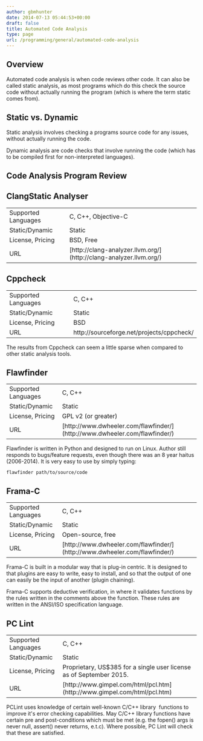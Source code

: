 ```yaml
---
author: gbmhunter
date: 2014-07-13 05:44:53+00:00
draft: false
title: Automated Code Analysis
type: page
url: /programming/general/automated-code-analysis
---
```


## Overview

Automated code analysis is when code reviews other code. It can also be called static analysis, as most programs which do this check the source code without actually running the program (which is where the term static comes from).

## Static vs. Dynamic

Static analysis involves checking a programs source code for any issues, without actually running the code.

Dynamic analysis are code checks that involve running the code (which has to be compiled first for non-interpreted languages).

## Code Analysis Program Review

## ClangStatic Analyser

<table ><tbody ><tr >
<td >Supported Languages
</td>
<td >C, C++, Objective-C
</td></tr><tr >
<td >Static/Dynamic
</td>
<td >Static
</td></tr><tr >
<td >License, Pricing
</td>
<td >BSD, Free
</td></tr><tr >
<td >URL
</td>
<td >[http://clang-analyzer.llvm.org/](http://clang-analyzer.llvm.org/)
</td></tr></tbody></table>

## Cppcheck

<table ><tbody ><tr >
<td >Supported Languages
</td>
<td >C, C++
</td></tr><tr >
<td >Static/Dynamic
</td>
<td >Static
</td></tr><tr >
<td >License, Pricing
</td>
<td >BSD
</td></tr><tr >
<td >URL
</td>
<td >http://sourceforge.net/projects/cppcheck/
</td></tr></tbody></table>

The results from Cppcheck can seem a little sparse when compared to other static analysis tools.

## Flawfinder

<table ><tbody ><tr >
<td >Supported Languages
</td>
<td >C, C++
</td></tr><tr >
<td >Static/Dynamic
</td>
<td >Static
</td></tr><tr >
<td >License, Pricing
</td>
<td >GPL v2 (or greater)
</td></tr><tr >
<td >URL
</td>
<td >[http://www.dwheeler.com/flawfinder/](http://www.dwheeler.com/flawfinder/)
</td></tr></tbody></table>

Flawfinder is written in Python and designed to run on Linux. Author still responds to bugs/feature requests, even though there was an 8 year haitus (2006-2014). It is very easy to use by simply typing:
    
    flawfinder path/to/source/code

## Frama-C

<table ><tbody ><tr >
<td >Supported Languages
</td>
<td >C, C++
</td></tr><tr >
<td >Static/Dynamic
</td>
<td >Static
</td></tr><tr >
<td >License, Pricing
</td>
<td >Open-source, free
</td></tr><tr >
<td >URL
</td>
<td >[http://www.dwheeler.com/flawfinder/](http://www.dwheeler.com/flawfinder/)
</td></tr></tbody></table>

Frama-C is built in a modular way that is plug-in centric. It is designed to that plugins are easy to write, easy to install, and so that the output of one can easily be the input of another (plugin chaining).

Frama-C supports deductive verification, in where it validates functions by the rules written in the comments above the function. These rules are written in the ANSI/ISO specification language.

## PC Lint

<table ><tbody ><tr >
<td >Supported Languages
</td>
<td >C, C++
</td></tr><tr >
<td >Static/Dynamic
</td>
<td >Static
</td></tr><tr >
<td >License, Pricing
</td>
<td >Proprietary, US$385 for a single user license as of September 2015.
</td></tr><tr >
<td >URL
</td>
<td >[http://www.gimpel.com/html/pcl.htm](http://www.gimpel.com/html/pcl.htm)
</td></tr></tbody></table>

PCLint uses knowledge of certain well-known C/C++ library  functions to improve it's error checking capabilities. May C/C++ library functions have certain pre and post-conditions which must be met (e.g. the fopen() args is never null, assert() never returns, e.t.c). Where possible, PC Lint will check that these are satisfied.
